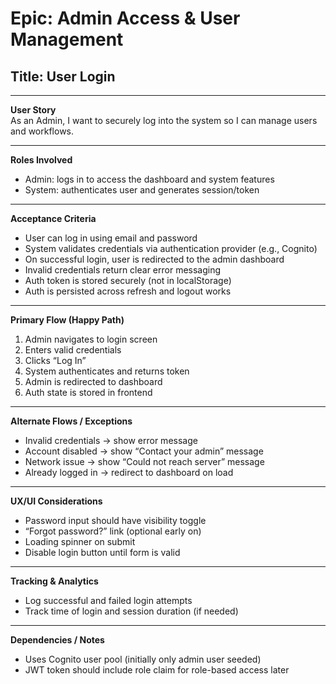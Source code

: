 # Epic: Admin Access & User Management  
## Title: User Login

---

**User Story**  
As an Admin, I want to securely log into the system so I can manage users and workflows.

---

**Roles Involved**  
- Admin: logs in to access the dashboard and system features  
- System: authenticates user and generates session/token

---

**Acceptance Criteria**  
- User can log in using email and password  
- System validates credentials via authentication provider (e.g., Cognito)  
- On successful login, user is redirected to the admin dashboard  
- Invalid credentials return clear error messaging  
- Auth token is stored securely (not in localStorage)  
- Auth is persisted across refresh and logout works

---

**Primary Flow (Happy Path)**  
1. Admin navigates to login screen  
2. Enters valid credentials  
3. Clicks “Log In”  
4. System authenticates and returns token  
5. Admin is redirected to dashboard  
6. Auth state is stored in frontend

---

**Alternate Flows / Exceptions**  
- Invalid credentials → show error message  
- Account disabled → show “Contact your admin” message  
- Network issue → show “Could not reach server” message  
- Already logged in → redirect to dashboard on load

---

**UX/UI Considerations**  
- Password input should have visibility toggle  
- “Forgot password?” link (optional early on)  
- Loading spinner on submit  
- Disable login button until form is valid

---
    
**Tracking & Analytics**  
- Log successful and failed login attempts  
- Track time of login and session duration (if needed)

---

**Dependencies / Notes**  
- Uses Cognito user pool (initially only admin user seeded)  
- JWT token should include role claim for role-based access later  
